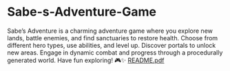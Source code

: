 # Sabe-s-Adventure-Game
Sabe’s Adventure is a charming adventure game where you explore new lands, battle enemies, and find sanctuaries to restore health. Choose from different hero types, use abilities, and level up. Discover portals to unlock new areas. Engage in dynamic combat and progress through a procedurally generated world. Have fun exploring! 🎮✨
[README.pdf](https://github.com/user-attachments/files/18869283/README.pdf)
